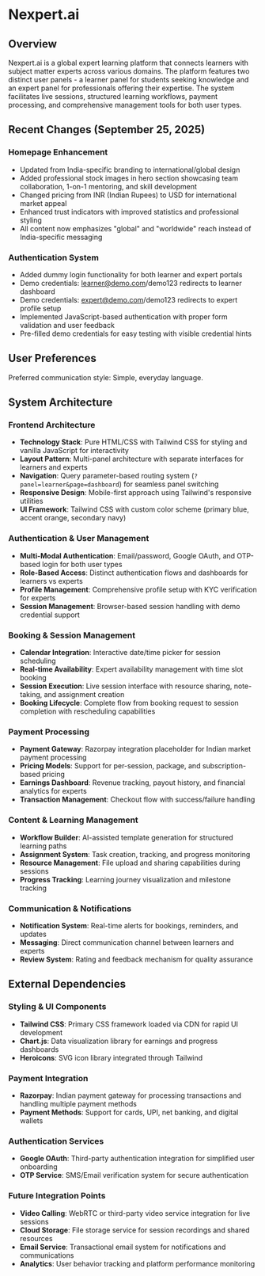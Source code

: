 # Nexpert.ai

## Overview

Nexpert.ai is a global expert learning platform that connects learners with subject matter experts across various domains. The platform features two distinct user panels - a learner panel for students seeking knowledge and an expert panel for professionals offering their expertise. The system facilitates live sessions, structured learning workflows, payment processing, and comprehensive management tools for both user types.

## Recent Changes (September 25, 2025)

### Homepage Enhancement
- Updated from India-specific branding to international/global design
- Added professional stock images in hero section showcasing team collaboration, 1-on-1 mentoring, and skill development  
- Changed pricing from INR (Indian Rupees) to USD for international market appeal
- Enhanced trust indicators with improved statistics and professional styling
- All content now emphasizes "global" and "worldwide" reach instead of India-specific messaging

### Authentication System
- Added dummy login functionality for both learner and expert portals
- Demo credentials: learner@demo.com/demo123 redirects to learner dashboard
- Demo credentials: expert@demo.com/demo123 redirects to expert profile setup
- Implemented JavaScript-based authentication with proper form validation and user feedback
- Pre-filled demo credentials for easy testing with visible credential hints

## User Preferences

Preferred communication style: Simple, everyday language.

## System Architecture

### Frontend Architecture
- **Technology Stack**: Pure HTML/CSS with Tailwind CSS for styling and vanilla JavaScript for interactivity
- **Layout Pattern**: Multi-panel architecture with separate interfaces for learners and experts
- **Navigation**: Query parameter-based routing system (`?panel=learner&page=dashboard`) for seamless panel switching
- **Responsive Design**: Mobile-first approach using Tailwind's responsive utilities
- **UI Framework**: Tailwind CSS with custom color scheme (primary blue, accent orange, secondary navy)

### Authentication & User Management
- **Multi-Modal Authentication**: Email/password, Google OAuth, and OTP-based login for both user types
- **Role-Based Access**: Distinct authentication flows and dashboards for learners vs experts
- **Profile Management**: Comprehensive profile setup with KYC verification for experts
- **Session Management**: Browser-based session handling with demo credential support

### Booking & Session Management
- **Calendar Integration**: Interactive date/time picker for session scheduling
- **Real-time Availability**: Expert availability management with time slot booking
- **Session Execution**: Live session interface with resource sharing, note-taking, and assignment creation
- **Booking Lifecycle**: Complete flow from booking request to session completion with rescheduling capabilities

### Payment Processing
- **Payment Gateway**: Razorpay integration placeholder for Indian market payment processing
- **Pricing Models**: Support for per-session, package, and subscription-based pricing
- **Earnings Dashboard**: Revenue tracking, payout history, and financial analytics for experts
- **Transaction Management**: Checkout flow with success/failure handling

### Content & Learning Management
- **Workflow Builder**: AI-assisted template generation for structured learning paths
- **Assignment System**: Task creation, tracking, and progress monitoring
- **Resource Management**: File upload and sharing capabilities during sessions
- **Progress Tracking**: Learning journey visualization and milestone tracking

### Communication & Notifications
- **Notification System**: Real-time alerts for bookings, reminders, and updates
- **Messaging**: Direct communication channel between learners and experts
- **Review System**: Rating and feedback mechanism for quality assurance

## External Dependencies

### Styling & UI Components
- **Tailwind CSS**: Primary CSS framework loaded via CDN for rapid UI development
- **Chart.js**: Data visualization library for earnings and progress dashboards
- **Heroicons**: SVG icon library integrated through Tailwind

### Payment Integration
- **Razorpay**: Indian payment gateway for processing transactions and handling multiple payment methods
- **Payment Methods**: Support for cards, UPI, net banking, and digital wallets

### Authentication Services
- **Google OAuth**: Third-party authentication integration for simplified user onboarding
- **OTP Service**: SMS/Email verification system for secure authentication

### Future Integration Points
- **Video Calling**: WebRTC or third-party video service integration for live sessions
- **Cloud Storage**: File storage service for session recordings and shared resources
- **Email Service**: Transactional email system for notifications and communications
- **Analytics**: User behavior tracking and platform performance monitoring